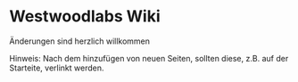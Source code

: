 # Westwoodlabs Wiki

Änderungen sind herzlich willkommen

Hinweis: Nach dem hinzufügen von neuen Seiten, sollten diese, z.B. auf der Starteite, verlinkt werden.
